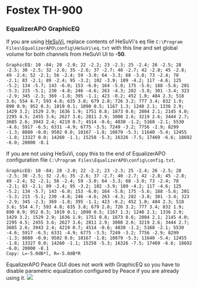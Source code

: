 # Fostex TH-900
### EqualizerAPO GraphicEQ
If you are using [HeSuVi](https://sourceforge.net/projects/hesuvi/), replace contents of HeSuVi's eq file `C:\Program Files\EqualizerAPO\config\HeSuVi\eq.txt` with this line and set global volume for both channels from HeSuVi UI to **-50**.
```
GraphicEQ: 10 -84; 20 -2.0; 22 -2.2; 23 -2.3; 25 -2.4; 26 -2.5; 28 -2.5; 30 -2.5; 32 -2.6; 35 -2.6; 37 -2.7; 40 -2.7; 42 -2.8; 45 -2.8; 49 -2.4; 52 -2.1; 56 -2.4; 59 -3.0; 64 -3.3; 68 -3.0; 73 -2.4; 78 -2.1; 83 -2.1; 89 -2.4; 95 -3.2; 102 -3.9; 109 -4.2; 117 -4.6; 125 -5.2; 134 -5.7; 143 -6.0; 153 -6.0; 164 -5.8; 175 -5.6; 188 -5.6; 201 -5.3; 215 -5.1; 230 -4.8; 246 -4.6; 263 -4.3; 282 -3.8; 301 -3.4; 323 -2.9; 345 -2.3; 369 -1.8; 395 -1.1; 423 -0.2; 452 1.0; 484 2.3; 518 3.6; 554 4.7; 593 4.8; 635 3.8; 679 2.8; 726 3.2; 777 3.4; 832 1.9; 890 0.9; 952 0.3; 1019 0.1; 1090 0.5; 1167 1.3; 1248 2.1; 1336 2.9; 1429 3.2; 1529 2.9; 1636 1.9; 1751 0.8; 1873 0.6; 2004 2.1; 2145 4.0; 2295 4.5; 2455 3.6; 2627 3.6; 2811 2.9; 3008 2.6; 3219 2.6; 3444 2.7; 3685 2.6; 3943 2.4; 4219 0.7; 4514 -0.6; 4830 -1.2; 5168 -2.1; 5530 -4.6; 5917 -6.5; 6331 -4.9; 6775 -3.5; 7249 -3.2; 7756 -2.9; 8299 -1.3; 8880 -0.0; 9502 0.0; 10167 -1.8; 10879 -5.3; 11640 -5.4; 12455 -1.8; 13327 0.0; 14260 -1.1; 15258 -5.3; 16326 -7.5; 17469 -6.6; 18692 -6.0; 20000 -8.1
```
If you are not using HeSuVi, copy this to the end of EqualizerAPO configuration file `C:\Program Files\EqualizerAPO\config\config.txt`.
```
GraphicEQ: 10 -84; 20 -2.0; 22 -2.2; 23 -2.3; 25 -2.4; 26 -2.5; 28 -2.5; 30 -2.5; 32 -2.6; 35 -2.6; 37 -2.7; 40 -2.7; 42 -2.8; 45 -2.8; 49 -2.4; 52 -2.1; 56 -2.4; 59 -3.0; 64 -3.3; 68 -3.0; 73 -2.4; 78 -2.1; 83 -2.1; 89 -2.4; 95 -3.2; 102 -3.9; 109 -4.2; 117 -4.6; 125 -5.2; 134 -5.7; 143 -6.0; 153 -6.0; 164 -5.8; 175 -5.6; 188 -5.6; 201 -5.3; 215 -5.1; 230 -4.8; 246 -4.6; 263 -4.3; 282 -3.8; 301 -3.4; 323 -2.9; 345 -2.3; 369 -1.8; 395 -1.1; 423 -0.2; 452 1.0; 484 2.3; 518 3.6; 554 4.7; 593 4.8; 635 3.8; 679 2.8; 726 3.2; 777 3.4; 832 1.9; 890 0.9; 952 0.3; 1019 0.1; 1090 0.5; 1167 1.3; 1248 2.1; 1336 2.9; 1429 3.2; 1529 2.9; 1636 1.9; 1751 0.8; 1873 0.6; 2004 2.1; 2145 4.0; 2295 4.5; 2455 3.6; 2627 3.6; 2811 2.9; 3008 2.6; 3219 2.6; 3444 2.7; 3685 2.6; 3943 2.4; 4219 0.7; 4514 -0.6; 4830 -1.2; 5168 -2.1; 5530 -4.6; 5917 -6.5; 6331 -4.9; 6775 -3.5; 7249 -3.2; 7756 -2.9; 8299 -1.3; 8880 -0.0; 9502 0.0; 10167 -1.8; 10879 -5.3; 11640 -5.4; 12455 -1.8; 13327 0.0; 14260 -1.1; 15258 -5.3; 16326 -7.5; 17469 -6.6; 18692 -6.0; 20000 -8.1
Copy: L=-5.0dB*l, R=-5.0dB*R
```
EqualizerAPO Peace GUI does not work with GraphicEQ so you have to disable parametric equalization configured by Peace if you are already using it.
![](https://raw.githubusercontent.com/jaakkopasanen/AutoEq/master/results/Sonoma%20Model%20One/headphoncecom/onear/Fostex%20TH-900/Fostex%20TH-900.png)
